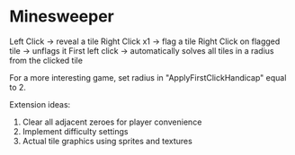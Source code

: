 # Minesweeper

Left Click -> reveal a tile
Right Click x1 -> flag a tile
Right Click on flagged tile -> unflags it
First left click -> automatically solves all tiles in a radius from the clicked tile

For a more interesting game, set radius in "ApplyFirstClickHandicap" equal to 2.

Extension ideas:
1. Clear all adjacent zeroes for player convenience 
2. Implement difficulty settings
3. Actual tile graphics using sprites and textures

